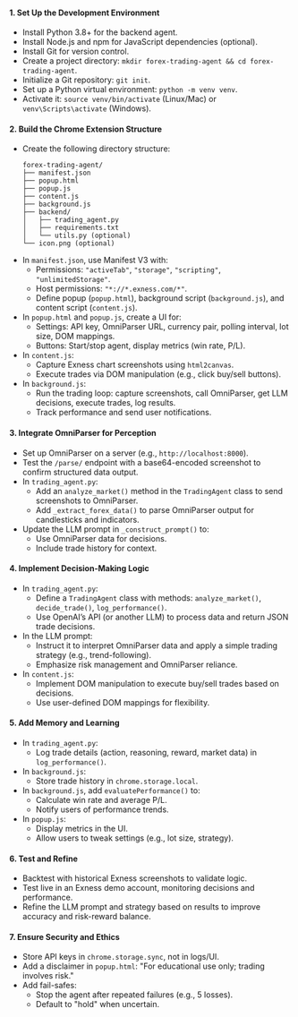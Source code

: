 #### 1. Set Up the Development Environment
- Install Python 3.8+ for the backend agent.
- Install Node.js and npm for JavaScript dependencies (optional).
- Install Git for version control.
- Create a project directory: `mkdir forex-trading-agent && cd forex-trading-agent`.
- Initialize a Git repository: `git init`.
- Set up a Python virtual environment: `python -m venv venv`.
- Activate it: `source venv/bin/activate` (Linux/Mac) or `venv\Scripts\activate` (Windows).

#### 2. Build the Chrome Extension Structure
- Create the following directory structure:
  ```
  forex-trading-agent/
  ├── manifest.json
  ├── popup.html
  ├── popup.js
  ├── content.js
  ├── background.js
  ├── backend/
  │   ├── trading_agent.py
  │   ├── requirements.txt
  │   └── utils.py (optional)
  └── icon.png (optional)
  ```
- In `manifest.json`, use Manifest V3 with:
  - Permissions: `"activeTab"`, `"storage"`, `"scripting"`, `"unlimitedStorage"`.
  - Host permissions: `"*://*.exness.com/*"`.
  - Define popup (`popup.html`), background script (`background.js`), and content script (`content.js`).
- In `popup.html` and `popup.js`, create a UI for:
  - Settings: API key, OmniParser URL, currency pair, polling interval, lot size, DOM mappings.
  - Buttons: Start/stop agent, display metrics (win rate, P/L).
- In `content.js`:
  - Capture Exness chart screenshots using `html2canvas`.
  - Execute trades via DOM manipulation (e.g., click buy/sell buttons).
- In `background.js`:
  - Run the trading loop: capture screenshots, call OmniParser, get LLM decisions, execute trades, log results.
  - Track performance and send user notifications.

#### 3. Integrate OmniParser for Perception
- Set up OmniParser on a server (e.g., `http://localhost:8000`).
- Test the `/parse/` endpoint with a base64-encoded screenshot to confirm structured data output.
- In `trading_agent.py`:
  - Add an `analyze_market()` method in the `TradingAgent` class to send screenshots to OmniParser.
  - Add `_extract_forex_data()` to parse OmniParser output for candlesticks and indicators.
- Update the LLM prompt in `_construct_prompt()` to:
  - Use OmniParser data for decisions.
  - Include trade history for context.

#### 4. Implement Decision-Making Logic
- In `trading_agent.py`:
  - Define a `TradingAgent` class with methods: `analyze_market()`, `decide_trade()`, `log_performance()`.
  - Use OpenAI’s API (or another LLM) to process data and return JSON trade decisions.
- In the LLM prompt:
  - Instruct it to interpret OmniParser data and apply a simple trading strategy (e.g., trend-following).
  - Emphasize risk management and OmniParser reliance.
- In `content.js`:
  - Implement DOM manipulation to execute buy/sell trades based on decisions.
  - Use user-defined DOM mappings for flexibility.

#### 5. Add Memory and Learning
- In `trading_agent.py`:
  - Log trade details (action, reasoning, reward, market data) in `log_performance()`.
- In `background.js`:
  - Store trade history in `chrome.storage.local`.
- In `background.js`, add `evaluatePerformance()` to:
  - Calculate win rate and average P/L.
  - Notify users of performance trends.
- In `popup.js`:
  - Display metrics in the UI.
  - Allow users to tweak settings (e.g., lot size, strategy).

#### 6. Test and Refine
- Backtest with historical Exness screenshots to validate logic.
- Test live in an Exness demo account, monitoring decisions and performance.
- Refine the LLM prompt and strategy based on results to improve accuracy and risk-reward balance.

#### 7. Ensure Security and Ethics
- Store API keys in `chrome.storage.sync`, not in logs/UI.
- Add a disclaimer in `popup.html`: "For educational use only; trading involves risk."
- Add fail-safes:
  - Stop the agent after repeated failures (e.g., 5 losses).
  - Default to "hold" when uncertain.


